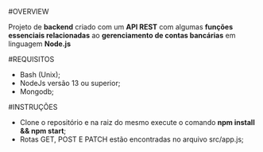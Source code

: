 #OVERVIEW



Projeto de **backend** criado com um **API REST** com algumas **funções essenciais relacionadas** ao **gerenciamento de contas bancárias** em linguagem **Node.js**

#REQUISITOS

- Bash (Unix);
- NodeJs versão 13 ou superior;
- Mongodb;

#INSTRUÇÕES

- Clone o repositório e na raiz do mesmo execute o comando **npm install && npm start**;
- Rotas GET, POST E PATCH estão encontradas no arquivo src/app.js;


